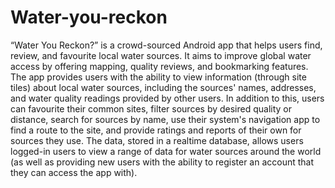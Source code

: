 # Water-you-reckon
“Water You Reckon?” is a crowd-sourced Android app that helps users find, review, and favourite local water sources. It aims to improve global water access by offering mapping, quality reviews, and bookmarking features.
The app provides users with the ability to view information (through site tiles) about local water sources, including the sources' names, addresses, and water quality readings provided by other users. In addition to this, users can favourite their common sites, filter sources by desired quality or distance, search for sources by name, use their system's navigation app to find a route to the site, and provide ratings and reports of their own for sources they use. The data, stored in a realtime database, allows users logged-in users to view a range of data for water sources around the world (as well as providing new users with the ability to register an account that they can access the app with).
